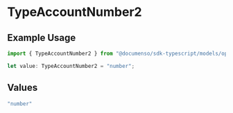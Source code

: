 # TypeAccountNumber2

## Example Usage

```typescript
import { TypeAccountNumber2 } from "@documenso/sdk-typescript/models/operations";

let value: TypeAccountNumber2 = "number";
```

## Values

```typescript
"number"
```